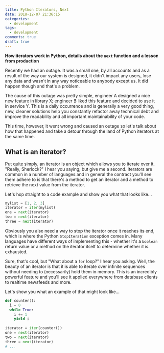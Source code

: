 ```yaml
---
title: Python Iterators, Next
date: 2018-12-07 21:36:15
categories:
  - development
tags: 
  - development
comments: true
draft: true
---
```



**How iterators work in Python, details about the `next` function and a lesson from production**

Recently we had an outage. It was a small one, by all accounts and as a result of the way our system is designed, it didn't impact any users, lose any data and wasn't in any way noticeable to anybody except us. It did happen though and that's a problem.

The cause of this outage was pretty simple, engineer A designed a nice new feature in library X; engineer B liked this feature and decided to use it in service Y. This is a daily occurrence and is generally a very good thing, new, cleaner solutions help you constantly refactor away technical debt and improve the readability and all important maintainability of your code.

This time, however, it went wrong and caused an outage so let's talk about how that happened and take a detour through the land of Python iterators at the same time.

<!--more-->

## What is an iterator?

Put quite simply, an iterator is an object which allows you to iterate over it. "Really, Sherlock?" I hear you saying, but give me a second. Iterators are common in a number of languages and in general the contract you'll see them adhere to is that there's a method to get an iterator and a method to retrieve the next value from the iterator.

Let's hop straight to a code example and show you what that looks like...

```python
mylist = [1, 2, 3]
iterator = iter(mylist)
one = next(iterator)
two = next(iterator)
three = next(iterator)
```

Obviously you also need a way to stop the iterator once it reaches its end, which is where the Python `StopIteration` exception comes in. Many languages have different ways of implementing this - whether it's a `boolean` return value or a method on the iterator itself to determine whether it is exhausted.

Sure, that's cool, but "What about a `for` loop?" I hear you asking. Well, the beauty of an iterator is that it is able to iterate over infinite sequences without needing to (necessarily) hold them in memory. This is an incredibly powerful feature and you'll see it applied everywhere from database clients to realtime newsfeeds and more.

Let's show you what an example of that might look like...

```python
def counter():
  i = 0
  while True:
    i += 1
    yield i
    
iterator = iter(counter())
one = next(iterator)
two = next(iterator)
three = next(iterator)
# ...
```